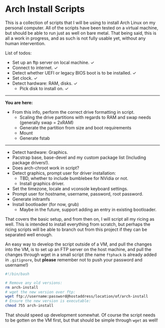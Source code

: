 # Arch Install Scripts

This is a collection of scripts that I will be using to install Arch Linux on my personal computer.
All of the scripts have been tested on a virtual machine, but should be able to run just as well on bare metal.
That being said, this is all a work in progress, and as such is not fully usable yet, without any human intervention.

List of todos:

- Set up an ftp server on local machine. &#x2713;
- Connect to internet. &#x2713;
- Detect whether UEFI or legacy BIOS boot is to be installed. &#x2713;
- Set clock. &#x2713;
- Detect hardware: RAM, disks. &#x2713;
	- Pick disk to install on. &#x2713;
___
**You are here:**
- From this info, perform the correct drive formatting in script.
	- Scaling the drive partitions with regards to RAM and swap needs (generally swap = 2xRAM)
	- Generate the partition from size and boot requirements
	- Mount
	- Generate fstab
___

- Detect hardware: Graphics.
- Pacstrap base, base-devel and my custom package list (Including package drivers!).
- Does arch-chroot work in script?
- Detect graphics, prompt user for driver installation:
	- TBD, whether to include bumblebee for NVidia or not.
	- Install graphics driver.
- Set the timezone, locale and vconsole keyboard settings.
- Prompt user for hostname, username, password, root password.
- Generate initramfs
- Install bootloader (for now, grub)
	- Maybe in the future, support adding an entry in existing bootloader.

That covers the basic setup, and from then on, I will script all my ricing as well.
This is intended to install everything from scratch, but perhaps the ricing scripts will be able to branch out from this project if they can be separated well enough.

An easy way to develop the script outside of a VM, and pull the changes into the VM, is to set up an FTP server on the host machine, and pull the changes through wget in a small script (the name `ftphack` is already added in `.gitignore`, but **please** remember not to push your password and username!)

```bash
#!/bin/bash

# Remove any old versions:
rm arch-install
# wget the new version over ftp:
wget ftp://username:password@hostaddress/location/of/arch-install
# Ensure the new version is executable:
chmod 755 arch-install
```

That should speed up development somewhat. Of course the script needs to be gotten on the VM first, but that should be simple through `wget` as well!
